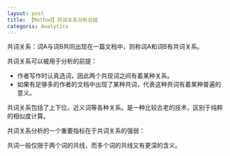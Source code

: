 ```yaml
---
layout: post
title: 【Method】共词关系分析总结
categoris: Analytics
---
```


共词关系：词A与词B共同出现在一篇文档中，则称词A和词B有共词关系。

共词关系可以被用于分析的前提：
- 作者写作时认真选词，因此两个共现词之间有着某种关系。
- 如果有足够多的作者的文档中出现了某种共词，代表这种共词有着某种普遍的意义。

共词关系包括了上下位，近义词等各种关系。是一种比较古老的技术，区别于纯粹的相似度计算。

共词关系分析的一个重要指标在于共词关系的强弱：



共词一般仅限于两个词的共线，而多个词的共线又有更深的含义。